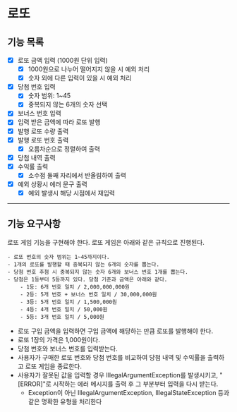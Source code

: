 # 로또

## 기능 목록

- [x] 로또 금액 입력 (1000원 단위 입력)
  - [x] 1000원으로 나누어 떨어지지 않을 시 예외 처리
  - [x] 숫자 외에 다른 입력이 있을 시 예외 처리
- [x] 당첨 번호 입력
  - [x] 숫자 범위: 1~45
  - [x] 중복되지 않는 6개의 숫자 선택
- [x] 보너스 번호 입력
- [x] 입력 받은 금액에 따라 로또 발행
- [x] 발행 로또 수량 출력
- [x] 발행 로또 번호 출력
  - [x] 오름차순으로 정렬하여 출력
- [x] 당첨 내역 출력
- [x] 수익률 출력
  - [x] 소수점 둘째 자리에서 반올림하여 출력
- [x] 예외 상황시 에러 문구 출력
  - [x] 예외 발생시 해당 시점에서 재입력

---

## 기능 요구사항
로또 게임 기능을 구현해야 한다. 로또 게임은 아래와 같은 규칙으로 진행된다.

````
- 로또 번호의 숫자 범위는 1~45까지이다.
- 1개의 로또를 발행할 때 중복되지 않는 6개의 숫자를 뽑는다.
- 당첨 번호 추첨 시 중복되지 않는 숫자 6개와 보너스 번호 1개를 뽑는다.
- 당첨은 1등부터 5등까지 있다. 당첨 기준과 금액은 아래와 같다.
    - 1등: 6개 번호 일치 / 2,000,000,000원
    - 2등: 5개 번호 + 보너스 번호 일치 / 30,000,000원
    - 3등: 5개 번호 일치 / 1,500,000원
    - 4등: 4개 번호 일치 / 50,000원
    - 5등: 3개 번호 일치 / 5,000원
````

+ 로또 구입 금액을 입력하면 구입 금액에 해당하는 만큼 로또를 발행해야 한다.
+ 로또 1장의 가격은 1,000원이다.
+ 당첨 번호와 보너스 번호를 입력받는다.
+ 사용자가 구매한 로또 번호와 당첨 번호를 비교하여 당첨 내역 및 수익률을 출력하고 로또 게임을 종료한다.
+ 사용자가 잘못된 값을 입력할 경우 IllegalArgumentException를 발생시키고, "[ERROR]"로 시작하는 에러 메시지를 출력 후 그 부분부터 입력을 다시 받는다.
  + Exception이 아닌 IllegalArgumentException, IllegalStateException 등과 같은 명확한 유형을 처리한다